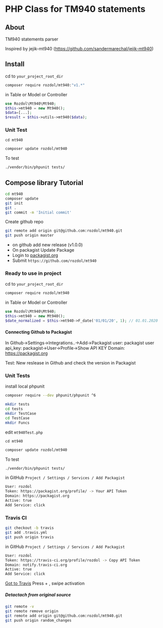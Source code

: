 PHP Class for TM940 statements
================================


About
-----

TM940 statements parser

Inspired by jejik-mt940 (https://github.com/sandermarechal/jejik-mt940)

Install
-------

cd to `your_project_root_dir`

```bash
composer require rozdol/mt940:"v1.*"
```

in Table or Model or Controller

```php
use Rozdol\Mt940\Mt940;
$this->mt940 = new Mt940();
$data=[...];
$result = $this->utils->mt940($data);
```

### Unit Test

`cd mt940`

```bash
composer update rozdol/mt940
```

To test
```bash
./vendor/bin/phpunit tests/
```

## Compose library Tutorial

```bash
cd mt940
composer update
git init
git .
git commit -m 'Initial commit'
```

Create github repo

```bash
git remote add origin git@github.com:rozdol/mt940.git
git push origin master
```

- on github add new release (v1.0.0)
- On packagist Update Package
- Login to [packagist.org](https://packagist.org/)
- Submit `https://github.com/rozdol/mt940`

### Ready to use in project

cd to `your_project_root_dir`

```bash
composer require rozdol/mt940
```

in Table or Model or Controller

```php
use Rozdol\Mt940\Mt940;
$this->mt940 = new Mt940();
$date_normalized = $this->mt940->F_date('01/01/20', 1); // 01.01.2020
```


#### Connecting Github to Packagist

In Github->Settings->Integrations..->Add->Packagist
user: packagist user
api_key: packagist->User->Profile->Show API KEY
Domain: https://packagist.org

Test: New reslease in Github and check the version in Packagist


### Unit Tests

install local phpunit
```bash
composer require --dev phpunit/phpunit ^6
```

```bash
mkdir tests
cd tests
mkdir TestCase
cd TestCase
mkdir Funcs
```
edit `mt940Test.php`

`cd mt940`
```bash
composer update rozdol/mt940
```

To test
```bash
./vendor/bin/phpunit tests/
```

in GitHub `Project / Settings / Services / Add Packagist`

```bash
User: rozdol
Token: https://packagist.org/profile/ -> Your API Token
Domain: https://packagist.org
Active: true
Add Service: click
```

### Travis CI

```bash
git checkout -b travis
git add .travis.yml
git push origin travis
```



in GitHub `Project / Settings / Services / Add Packagist`

```bash
User: rozdol
Token: https://travis-ci.org/profile/rozdol -> Copy API Token
Domain: notify.travis-ci.org
Active: true
Add Service: click
```

[Got to Travis](https://travis-ci.org/) Press + , swipe activation

##### Detactach from original source

```bash
git remote -v
git remote remove origin
git remote add origin git@github.com:rozdol/mt940.git
git push origin random_changes
```
